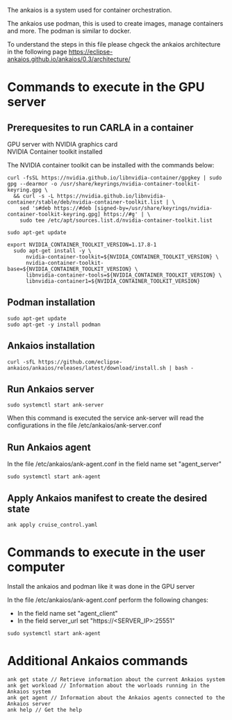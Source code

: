 The ankaios is a system used for container orchestration. 

The ankaios use podman, this is used to create images, manage containers and more. The podman is similar to docker.

To understand the steps in this file please chgeck the ankaios architecture in the following page https://eclipse-ankaios.github.io/ankaios/0.3/architecture/

# Commands to execute in the GPU server

## Prerequesites to run CARLA in a container
GPU server with NVIDIA graphics card\
NVIDIA Container toolkit installed

The NVIDIA container toolkit can be installed with the commands below:

```
curl -fsSL https://nvidia.github.io/libnvidia-container/gpgkey | sudo gpg --dearmor -o /usr/share/keyrings/nvidia-container-toolkit-keyring.gpg \
  && curl -s -L https://nvidia.github.io/libnvidia-container/stable/deb/nvidia-container-toolkit.list | \
    sed 's#deb https://#deb [signed-by=/usr/share/keyrings/nvidia-container-toolkit-keyring.gpg] https://#g' | \
    sudo tee /etc/apt/sources.list.d/nvidia-container-toolkit.list

sudo apt-get update

export NVIDIA_CONTAINER_TOOLKIT_VERSION=1.17.8-1
  sudo apt-get install -y \
      nvidia-container-toolkit=${NVIDIA_CONTAINER_TOOLKIT_VERSION} \
      nvidia-container-toolkit-base=${NVIDIA_CONTAINER_TOOLKIT_VERSION} \
      libnvidia-container-tools=${NVIDIA_CONTAINER_TOOLKIT_VERSION} \
      libnvidia-container1=${NVIDIA_CONTAINER_TOOLKIT_VERSION}
```

## Podman installation
```
sudo apt-get update
sudo apt-get -y install podman
```
## Ankaios installation
```
curl -sfL https://github.com/eclipse-ankaios/ankaios/releases/latest/download/install.sh | bash -
```

## Run Ankaios server
```
sudo systemctl start ank-server
```

When this command is executed the service ank-server will read the configurations in the file /etc/ankaios/ank-server.conf

 
## Run Ankaios agent
In the file /etc/ankaios/ank-agent.conf in the field name set "agent_server"
```
sudo systemctl start ank-agent
```
## Apply Ankaios manifest to create the desired state
```
ank apply cruise_control.yaml
```

# Commands to execute in the user computer
Install the ankaios and podman like it was done in the GPU server

In the file /etc/ankaios/ank-agent.conf perform the following changes:
- In the field name set "agent_client"
- In the field server_url set "https://<SERVER_IP>:25551"

```
sudo systemctl start ank-agent
```
# Additional Ankaios commands

```
ank get state // Retrieve information about the current Ankaios system
ank get workload // Information about the worloads running in the Ankaios system
ank get agent // Information about the Ankaios agents connected to the Ankaios server
ank help // Get the help
```




